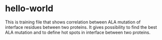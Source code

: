 # hello-world


This is training file that shows correlation between ALA mutation of interface residues between two proteins. It gives possibility to find the best ALA mutation and to define hot spots in interface between two proteins.
